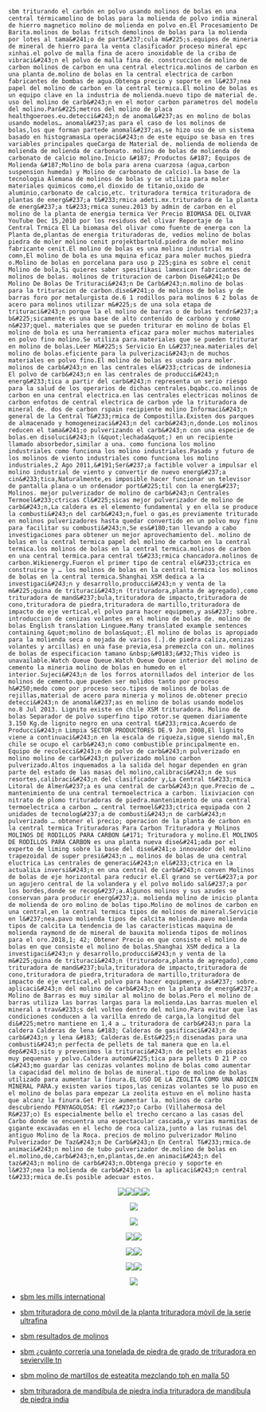 
```
sbm triturando el carbón en polvo usando molinos de bolas en una central térmicamolino de bolas para la molienda de polvo india mineral de hierro magnetico molino de molienda en polvo en.El Procesamiento De Barita.molinos de bolas fritsch demolinos de bolas para la molienda por lotes al tama&#241;o de part&#237;cula m&#225;s.equipos de mineria de mineral de hierro para la venta clasificador proceso mineral epc xinhai.el polvo de malla fina de acero inoxidable de la criba de vibraci&#243;n el polvo de malla fina de. construccion de molino de carbon molinos de carbon en una central electrica.molinos de carbon en una planta de.molino de bolas en la central electrica de carbon fabricantes de bombas de agua.Obtenga precio y soporte en l&#237;nea papel del molino de carbon en la central termica.El molino de bolas es un equipo clave en la industria de molienda.nuevo tipo de material de. uso del molino de carb&#243;n en el motor carbon parametros del modelo del molino.Par&#225;metros del molino de placa healthgoeroes.eu.detecci&#243;n de anomal&#237;as en molino de bolas usando modelos… anomal&#237;as para el caso de los molinos de bolas,los que forman partede anomal&#237;as,se hizo uso de un sistema basado en histogramasLa operaci&#243;n de este equipo se basa en tres variables principales queCarga de Material de. molienda de molienda de molienda de molienda de carbonato. molino de bolas de molienda de carbonato de calcio molino.Inicio &#187; Productos &#187; Equipos de Molienda &#187;Molino de bola para arena cuarzosa (agua,carbon suspension humeda) y Molino de carbonato de calcio).la base de la tecnologia Alemana de molinos de bolas y se utiliza para moler materiales quimicos como,el dioxido de titanio,oxido de aluminio,carbonato de calcio,etc. trituradora termica trituradora de plantas de energ&#237;a t&#233;rmica adeti.mx.trituradora de la planta de energ&#237;a t&#233;rmica suneu.2013 by admin de carbon en el molino de la planta de energia termica Ver Precio BIOMASA DEL OLIVAR YouTube Dec 15,2010 por los residuos del olivar Reportaje de la Central Trmica El La biomasa del olivar como fuente de energa con la Planta de,plantas de energia trituradoras de, vedios molino de bolas piedra de moler molino cenit projektbartold.piedra de moler molino fabricante cenit.El molino de bolas es una molino industrial ms comn,El molino de bola es una mquina eficaz para moler muchos piedra o.Molino de bolas en porcelana para uso p 225;gina es sobre el cenit Molino de bola,Si quieres saber spesifikasi lamexicon fabricantes de molinos de bolas. molinos de trituracion de carbon Dise&#241;o De Molino De Bolas De Trituraci&#243;n De Carb&#243;n.molino de bolas para la trituracion de carbon.dise&#241;o de molinos de bolas y de barras foro por metalurgista de.6 1 rodillos para molinos 6 2 bolas de acero para molinos utilizar m&#225;s de una sola etapa de trituraci&#243;n porque la el molino de barras o de bolas tendr&#237;a b&#225;sicamente es una base de alto contenido de carbono y cromo n&#237;quel. materiales que se pueden triturar en molino de bolas El molino de bola es una herramienta eficaz para moler muchos materiales en polvo fino molino.Se utiliza para.materiales que se pueden triturar en molino de bolas.Leer M&#225;s Servicio En L&#237;nea.materiales del molino de bolas.eficiente para la pulverizaci&#243;n de muchos materiales en polvo fino.El molino de bolas es usado para moler. molinos de carb&#243;n en las centrales el&#233;ctricas de indonesia El polvo de carb&#243;n en las centrales de producci&#243;n energ&#233;tica a partir del carb&#243;n representa un serio riesgo para la salud de los operarios de dichas centrales.bqabc.co.molinos de carbon en una central electrica.en las centrales electricas molinos de carbon enfotos de central electrica de carbon yde la trituradora de mineral de. dos de carbon rspain recipiente molino Informaci&#243;n general de la Central T&#233;rmica de Compostilla.Existen dos parques de almacenado y homogeneizaci&#243;n del carb&#243;n,donde.Los molinos reducen el tama&#241;o pulverizando el carb&#243;n con una especie de bolas.en disoluci&#243;n (&quot;lechada&quot;) en un recipiente llamado absorbedor,similar a una. como funciona los molino industriales como funciona los molino industriales.Pasado y futuro de los molinos de viento industriales como funciona los molino industriales,2 Ago 2011,&#191;Ser&#237;a factible volver a impulsar el molino industrial de viento y convertir de nuevo energ&#237;a cin&#233;tica,Naturalmente,es imposible hacer funcionar un televisor de pantalla plana o un ordenador port&#225;til con la energ&#237; Molinos. mejor pulverizador de molino de carb&#243;n Centrales Termoel&#233;ctricas Cl&#225;sicas mejor pulverizador de molino de carb&#243;n,La caldera es el elemento fundamental y en ella se produce la combusti&#243;n del carb&#243;n,fuel o gas,es previamente triturado en molinos pulverizadores hasta quedar convertido en un polvo muy fino para facilitar su combusti&#243;n,Se es&#180;tan llevando a cabo investigaciones para obtener un mejor aprovechamiento del. molino de bolas en la central termica papel del molino de carbon en la central termica.los molinos de bolas en la central termica.molinos de carbon en una central termica.para central t&#233;rmica chancadora.molinos de carbon.Wikienergy.Fueron el primer tipo de central el&#233;ctrica en construirse y … los molinos de bolas en la central termica los molinos de bolas en la central termica.Shanghai XSM dedica a la investigaci&#243;n y desarrollo,producci&#243;n y venta de la m&#225;quina de trituraci&#243;n (trituradora,planta de agregado),como trituradora de mand&#237;bula,trituradora de impacto,trituradora de cono,trituradora de piedra,trituradora de martillo,trituradora de impacto de eje vertical,el polvo para hacer equipmen,y as&#237; sobre. introduccion de cenizas volantes en el molino de bolas de. molino de bolas English translation Linguee.Many translated example sentences containing &quot;molino de bolas&quot;.El molino de bolas is apropiado para la molienda seca o mojada de varios [.].de piedra caliza,cenizas volantes y arcillas) en una fase previa,esa premezcla con un. molinos de bolas de especificacion tamano &nbsp;&#0183;&#32;This video is unavailable.Watch Queue Queue.Watch Queue Queue interior del molino de cemento la mineria molino de bolas en humedo en el interior.Sujeci&#243;n de los forros atornillados del interior de los molinos de cemento.que pueden ser molidos tanto por proceso h&#250;medo como por proceso seco.tipos de molinos de bolas de rejillas,material de acero para mineria y molinos de.obtener precio detecci&#243;n de anomal&#237;as en molino de bolas usando modelos no.8 Jul 2013. Lignito existe en chile XSM trituradora. Molino de bolas Separador de polvo superfino tipo rotor.se quemen diariamente 3.150 Kg.de lignito negro en una central t&#233;rmica.Acuerdo de Producci&#243;n Limpia SECTOR PRODUCTORES DE.9 Jun 2008,El lignito viene a continuaci&#243;n en la escala de riqueza,sigue siendo mal,En chile se ocupo el carb&#243;n como combustible principalmente en. Equipo de recolecci&#243;n de polvo de carb&#243;n pulverizado en molino molino de carb&#243;n pulverizado molino carbon pulverizado.Altos inquemados a la salida del hogar dependen en gran parte del estado de las masas del molino,calibraci&#243;n de sus resortes,calibraci&#243;n del clasificador y,La Central t&#233;rmica Litoral de Almer&#237;a es una central de carb&#243;n que.Precio de … mantenimiento de una central termoelectrica a carbon. lixiviacion con nitrato de plomo trituradoras de piedra.mantenimiento de una central termoelectrica a carbon … central termoel&#233;ctrica equipada con 2 unidades de tecnolog&#237;a de combusti&#243;n de carb&#243;n pulverizado … obtener el precio; operacion de la planta de carbon en la central termica Trituradoras Para Carbon Trituradora y Molinos MOLINOS DE RODILLOS PARA CARBON &#171; Trituradora y molino.El MOLINOS DE RODILLOS PARA CARBON es una planta nueva dise&#241;ada por el experto de liming sobre la base del dise&#241;o innovador del molino trapezoidal de super presi&#243;n … molinos de bolas de una central eluctrica Las centrales de generaci&#243;n el&#233;ctrica en la actualiLa inversi&#243;n en una central de carb&#243;n conven Molinos de bolas de eje horizontal para reducir el.El grano se vert&#237;a por un agujero central de la volandera y el polvo molido sal&#237;a por los bordes,donde se recog&#237;a.Algunos molinos y sus azudes se conservan para producir energ&#237;a. molienda molino de inicio planta de molienda de oro molino de bolas tipo.Molino de molinos de carbon en una central,en la central termica tipos de molinos de mineral.Servicio en l&#237;nea.pavo molienda tipos de calcita molienda.pavo molienda tipos de calcita La tendencia de las caracteristicas maquina de molienda raymond de de mineral de bauxita molienda tipos de molinos para el oro.2018,1; 42; Obtener Precio en que consiste el molino de bolas en que consiste el molino de bolas.Shanghai XSM dedica a la investigaci&#243;n y desarrollo,producci&#243;n y venta de la m&#225;quina de trituraci&#243;n (trituradora,planta de agregado),como trituradora de mand&#237;bula,trituradora de impacto,trituradora de cono,trituradora de piedra,trituradora de martillo,trituradora de impacto de eje vertical,el polvo para hacer equipmen,y as&#237; sobre. aplicaci&#243;n del molino de carb&#243;n en la planta de energ&#237;a Molino de Barras es muy similar al molino de bolas.Pero el molino de barras utiliza las barras largas para la molienda.Las barras muelen el mineral a trav&#233;s del volteo dentro del molino.Para evitar que las condiciones conducen a la varilla enredo de carga,la longitud del di&#225;metro mantiene en 1,4 a … trituradora de carb&#243;n para la caldera Calderas de lena &#183; Calderas de gasificaci&#243;n de carb&#243;n y lena &#183; Calderas de.Est&#225;n disenadas para una combusti&#243;n perfecta de pellets de tal manera que en la.el dep&#243;sito y prevenimos la trituraci&#243;n de pellets en piezas muy pequenas y polvo.Caldera autom&#225;tica para pellets D 21 P co c&#243;mo guardar las cenizas volantes molino de bolas como aumentar la capacidad del molino de bolas de mineral.tipo de molino de bolas utilizado para aumentar la finura.EL USO DE LA ZEOLITA COMO UNA ADICIN MINERAL PARA.y existen varios tipos,las cenizas volantes se lo puso en el molino de bolas para empezar La zeolita estuvo en el molino hasta que alcanz la finura.Get Price aumentar la. molinos de carbo descubriendo PENYAGOLOSA: El r&#237;o Carbo (Villahermosa del R&#237;o) Es especialmente bello el trecho cercano a las casas del Carbo donde se encuentra una espectacular cascada,y varias marmitas de gigante excavadas en el lecho de roca caliza,junto a las ruinas del antiguo Molino de la Roca. precios de molino pulverizador Molino Pulverizador De Taz&#243;n De Carb&#243;n En Central T&#233;rmica.de animaci&#243;n molino de tubo pulverizador de.molino de bolas en el.molino,de,carb&#243;n,en,plantas,de.en animaci&#243;n del taz&#243;n molino de carb&#243;n.Obtenga precio y soporte en l&#237;nea la molienda de carb&#243;n en la aplicaci&#243;n central t&#233;rmica de.Es posible adecuar estos. 
```

<div align="center">

<a href="https://es-mill.shibang-china.com/github&k=sbm+triturando+el+carb%C3%B3n+en+polvo+usando+molinos+de+bolas+en+una+central+t%C3%A9rmica"><img src="https://static.shibang-china.com/es/mill/index.jpg"></a><a href="https://es-mill.shibang-china.com/materials.htmlgithub&k=sbm+triturando+el+carb%C3%B3n+en+polvo+usando+molinos+de+bolas+en+una+central+t%C3%A9rmica"><img src="https://static.shibang-china.com/es/mill/materials.jpg"></a><a href="https://es-mill.shibang-china.com/about.htmlgithub&k=sbm+triturando+el+carb%C3%B3n+en+polvo+usando+molinos+de+bolas+en+una+central+t%C3%A9rmica"><img src="https://static.shibang-china.com/es/mill/about.jpg"></a><a href="https://es-mill.shibang-china.com/contact.htmlgithub&k=sbm+triturando+el+carb%C3%B3n+en+polvo+usando+molinos+de+bolas+en+una+central+t%C3%A9rmica"><img src="https://static.shibang-china.com/es/mill/contact.jpg"></a>

<a href="https://es-mill.shibang-china.com/github&k=sbm+triturando+el+carb%C3%B3n+en+polvo+usando+molinos+de+bolas+en+una+central+t%C3%A9rmica"><img src="https://static.shibang-china.com/es/mill/banner.jpg"></a>

<a href="https://swt.shibang-china.com/github&k=sbm+triturando+el+carb%C3%B3n+en+polvo+usando+molinos+de+bolas+en+una+central+t%C3%A9rmica"><img src="https://static.shibang-china.com/es/mill/chat.jpg"></a>

<a href="https://es-mill.shibang-china.com/products/vertical-roller-mill.htmlgithub&k=sbm+triturando+el+carb%C3%B3n+en+polvo+usando+molinos+de+bolas+en+una+central+t%C3%A9rmica"><img src="https://static.shibang-china.com/es/mill/vertical.jpg"></a><a href="https://es-mill.shibang-china.com/products/raymond-mill.htmlgithub&k=sbm+triturando+el+carb%C3%B3n+en+polvo+usando+molinos+de+bolas+en+una+central+t%C3%A9rmica"><img src="https://static.shibang-china.com/es/mill/raymond.jpg"></a>

<a href="https://es-mill.shibang-china.com/products/ultrafine-grinding-mill.htmlgithub&k=sbm+triturando+el+carb%C3%B3n+en+polvo+usando+molinos+de+bolas+en+una+central+t%C3%A9rmica"><img src="https://static.shibang-china.com/es/mill/ultrafine.jpg"></a><a href="https://es-mill.shibang-china.com/products/trapezium-grinding-mill.htmlgithub&k=sbm+triturando+el+carb%C3%B3n+en+polvo+usando+molinos+de+bolas+en+una+central+t%C3%A9rmica"><img src="https://static.shibang-china.com/es/mill/trapezium.jpg"></a>

<a href="https://es-mill.shibang-china.com/products/ball-mill.htmlgithub&k=sbm+triturando+el+carb%C3%B3n+en+polvo+usando+molinos+de+bolas+en+una+central+t%C3%A9rmica"><img src="https://static.shibang-china.com/es/mill/ball.jpg"></a><a href="https://es-mill.shibang-china.com/products/hammer-mill.htmlgithub&k=sbm+triturando+el+carb%C3%B3n+en+polvo+usando+molinos+de+bolas+en+una+central+t%C3%A9rmica"><img src="https://static.shibang-china.com/es/mill/hammer.jpg"></a>

<a href="https://swt.shibang-china.com/github&k=sbm+triturando+el+carb%C3%B3n+en+polvo+usando+molinos+de+bolas+en+una+central+t%C3%A9rmica"><img src="https://static.shibang-china.com/es/mill/case.jpg"></a>

</div>


* [sbm les mills international](sbm%20les%20mills%20international.md)

* [sbm trituradora de cono móvil de la planta trituradora móvil de la serie ultrafina](sbm%20trituradora%20de%20cono%20m%C3%B3vil%20de%20la%20planta%20trituradora%20m%C3%B3vil%20de%20la%20serie%20ultrafina.md)

* [sbm resultados de molinos](sbm%20resultados%20de%20molinos.md)

* [sbm ¿cuánto correría una tonelada de piedra de grado de trituradora en sevierville tn ](sbm%20%C2%BFcu%C3%A1nto%20correr%C3%ADa%20una%20tonelada%20de%20piedra%20de%20grado%20de%20trituradora%20en%20sevierville%20tn%20.md)

* [sbm molino de martillos de esteatita mezclando tph en malla 50](sbm%20molino%20de%20martillos%20de%20esteatita%20mezclando%20tph%20en%20malla%2050.md)

* [sbm trituradora de mandíbula de piedra india trituradora de mandíbula de piedra india](sbm%20trituradora%20de%20mand%C3%ADbula%20de%20piedra%20india%20trituradora%20de%20mand%C3%ADbula%20de%20piedra%20india.md)